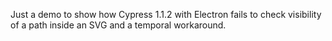 Just a demo to show how Cypress 1.1.2 with Electron fails to check visibility of a path inside an SVG and a temporal workaround.